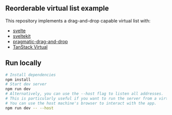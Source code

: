 ## Reorderable virtual list example

This repository implements a drag-and-drop capable virtual list with:
* [svelte](https://svelte.dev/)
* [sveltekit](https://kit.svelte.dev/)
* [pragmatic-drag-and-drop](https://github.com/atlassian/pragmatic-drag-and-drop)
* [TanStack Virtual](https://tanstack.com/virtual/latest)

## Run locally

```bash
# Install dependencies
npm install
# Start dev server
npm run dev
# Alternatively, you can use the --host flag to listen all addresses.
# This is particularly useful if you want to run the server from a virtual machine with no browser access.
# You can use the host machine's browser to interact with the app.
npm run dev -- --host
```
